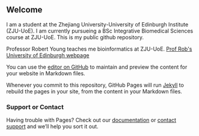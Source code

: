 ## Welcome

I am a student at the Zhejiang University-University of Edinburgh Institute (ZJU-UoE). I am currently pursueing a BSc Integrative Biomedical Sciences course at ZJU-UoE. This is my public github repository. 

Professor Robert Young teaches me bioinformatics at ZJU-UoE. [Prof Rob's University of Edinburgh webpage](https://www.ed.ac.uk/profile/robert-young)

You can use the [editor on GitHub](https://github.com/chowjx/chowjx.github.io/edit/master/index.md) to maintain and preview the content for your website in Markdown files.

Whenever you commit to this repository, GitHub Pages will run [Jekyll](https://jekyllrb.com/) to rebuild the pages in your site, from the content in your Markdown files.

### Support or Contact

Having trouble with Pages? Check out our [documentation](https://help.github.com/categories/github-pages-basics/) or [contact support](https://github.com/contact) and we’ll help you sort it out.
